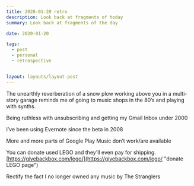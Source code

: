 ```yaml
---
title: 2020-01-20 retro
description: Look back at fragments of today
summary: Look back at fragments of the day

date: 2020-01-20

tags:
  - post
  - personal
  - retrospective


layout: layouts/layout-post
---
```

The unearthly reverberation of a snow plow working above you in a multi-story garage reminds me of going to music shops in the 80’s and playing with synths.

Being ruthless with unsubscribing and getting my Gmail Inbox under 2000

I’ve been using Evernote since the beta in 2008

More and more parts of Google Play Music don’t work/are available

You can donate used LEGO and they'll even pay for shipping. [https://givebackbox.com/lego/](https://givebackbox.com/lego/ "donate LEGO page")

Rectify the fact I no longer owned any music by The Stranglers